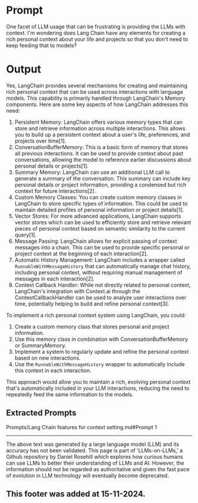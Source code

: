 # Prompt

One facet of LLM usage that can be frustrating is providing the LLMs with context. I'm wondering does Lang Chain have any elements for creating a rich personal context about your life and projects so that you don't need to keep feeding that to models?

# Output

Yes, LangChain provides several mechanisms for creating and maintaining rich personal context that can be used across interactions with language models. This capability is primarily handled through LangChain's Memory components. Here are some key aspects of how LangChain addresses this need:

1. Persistent Memory:
   LangChain offers various memory types that can store and retrieve information across multiple interactions. This allows you to build up a persistent context about a user's life, preferences, and projects over time\[1].
2. ConversationBufferMemory:
   This is a basic form of memory that stores all previous interactions. It can be used to provide context about past conversations, allowing the model to reference earlier discussions about personal details or projects\[1].
3. Summary Memory:
   LangChain can use an additional LLM call to generate a summary of the conversation. This summary can include key personal details or project information, providing a condensed but rich context for future interactions\[2].
4. Custom Memory Classes:
   You can create custom memory classes in LangChain to store specific types of information. This could be used to maintain detailed profiles of personal information or project details\[1].
5. Vector Stores:
   For more advanced applications, LangChain supports vector stores which can be used to efficiently store and retrieve relevant pieces of personal context based on semantic similarity to the current query\[1].
6. Message Passing:
   LangChain allows for explicit passing of context messages into a chain. This can be used to provide specific personal or project context at the beginning of each interaction\[2].
7. Automatic History Management:
   LangChain includes a wrapper called `RunnableWithMessageHistory` that can automatically manage chat history, including personal context, without requiring manual management of messages in each interaction\[2].
8. Context Callback Handler:
   While not directly related to personal context, LangChain's integration with Context.ai through the ContextCallbackHandler can be used to analyze user interactions over time, potentially helping to build and refine personal context\[3].

To implement a rich personal context system using LangChain, you could:

1. Create a custom memory class that stores personal and project information.
2. Use this memory class in combination with ConversationBufferMemory or SummaryMemory.
3. Implement a system to regularly update and refine the personal context based on new interactions.
4. Use the `RunnableWithMessageHistory` wrapper to automatically include this context in each interaction.

This approach would allow you to maintain a rich, evolving personal context that's automatically included in your LLM interactions, reducing the need to repeatedly feed the same information to the models.

## Extracted Prompts

Prompts/Lang Chain features for context setting.md#Prompt 1

---

The above text was generated by a large language model (LLM) and its accuracy has not been validated. This page is part of 'LLMs-on-LLMs,' a Github repository by Daniel Rosehill which explores how curious humans can use LLMs to better their understanding of LLMs and AI. However, the information should not be regarded as authoritative and given the fast pace of evolution in LLM technology will eventually become deprecated. 

This footer was added at 15-11-2024.
---